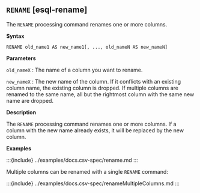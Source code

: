 ## `RENAME` [esql-rename]

The `RENAME` processing command renames one or more columns.

**Syntax**

```esql
RENAME old_name1 AS new_name1[, ..., old_nameN AS new_nameN]
```

**Parameters**

`old_nameX`
:   The name of a column you want to rename.

`new_nameX`
:   The new name of the column. If it conflicts with an existing column name,
    the existing column is dropped. If multiple columns are renamed to the same
    name, all but the rightmost column with the same new name are dropped.

**Description**

The `RENAME` processing command renames one or more columns. If a column with
the new name already exists, it will be replaced by the new column.

**Examples**

:::{include} ../examples/docs.csv-spec/rename.md
:::

Multiple columns can be renamed with a single `RENAME` command:

:::{include} ../examples/docs.csv-spec/renameMultipleColumns.md
:::
